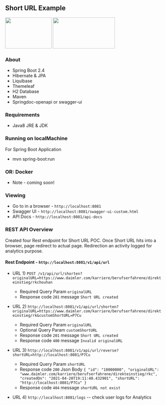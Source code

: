 ## Short URL Example

<img src="https://miro.medium.com/max/8642/1*iIXOmGDzrtTJmdwbn7cGMw.png" width="150" height="100"/>
<img src="https://www.endivesoftware.com/blog/wp-content/uploads/2020/01/Spring-Boot-Application-Development.png" width="200" height="100"/>

### About

* Spring Boot 2.4
* Hibernate & JPA
* Liquibase
* Themeleaf
* H2 Database
* Maven
* Springdoc-openapi or swagger-ui

### Requirements

* Java8 JRE & JDK

### Running on localMachine

For Spring Boot Application

* mvn spring-boot:run

### OR: Docker

* Note - coming soon!

### Viewing

* Go to in a browser - `http://localhost:8081`
* Swagger UI - `http://localhost:8081/swagger-ui-custom.html`
* API Docs - `http://localhost:8081/api-docs`

### REST API Overview

Created four Rest endpoint for Short URL POC. 
Once Short URL hits into a browser, page redirect to actual page. 
Redirection an activity logged for analytics purpose.

#### Rest Endpoint - `http://localhost:8081/v1/api/url`

* URL 1) `POST /v1/api/url/shorten?originalURL=https://www.daimler.com/karriere/berufserfahrene/direkteinstieg/rkchouhan`
    * Required Query Param `originalURL`
    * Response code `201`  message `Short URL created`
    
* URL 2) `http://localhost:8081/v1/api/url/shorten?originalURL=https://www.daimler.com/karriere/berufserfahrene/direkteinstieg/rk&customShortURL=P7Cu`
    * Required Query Param `originalURL`
    * Optional Query Param `customShortURL`
    * Response code `201` message `Short URL created`
    * Response code  `400` message `Invalid originalURL` 
    
* URL 3) `http://localhost:8081/v1/api/url/reverse?shortURL=http://localhost:8081/P7Cu`
    * Required Query Param `shortURL`
    * Response code `200` Json Body `{
                                         "id": "10000000",
                                         "originalURL": "www.daimler.com/karriere/berufserfahrene/direkteinstieg/rkc",
                                         "createdOn": "2021-04-20T19:11:40.432901",
                                         "shortURL": "http://localhost:8081/P7Cu"
                                     }`
    * Response code `404` message `shortURL not exist`
    
* URL 4) `http://localhost:8081/logs` -- check user logs for Analytics
